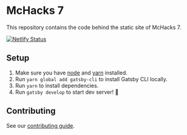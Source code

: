# McHacks 7

This repository contains the code behind the static site of McHacks 7.

[![Netlify Status](https://api.netlify.com/api/v1/badges/29fc0619-7608-47de-8105-727d647ba4aa/deploy-status)](https://app.netlify.com/sites/mchacks7/deploys)

## Setup

1. Make sure you have [node](https://nodejs.org/en/) and [yarn](https://yarnpkg.com/lang/en/) installed. 
2. Run `yarn global add gatsby-cli` to install Gatsby CLI locally.
3. Run `yarn` to install dependencies.
4. Run `gatsby develop` to start dev server! 🚀

## Contributing

See our [contributing guide](https://github.com/hackmcgill/mchacks7/blob/dev/CONTRIBUTING.md).
